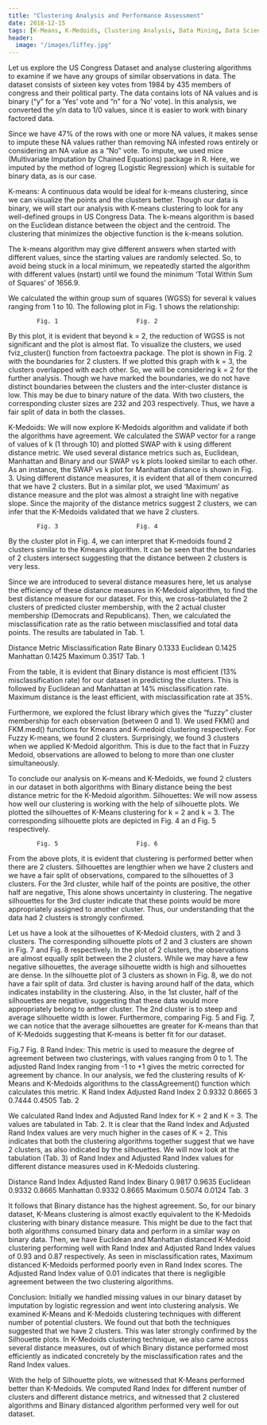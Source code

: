 ```yaml
---
title: "Clustering Analysis and Performance Assessment"
date: 2018-12-15
tags: [K-Means, K-Medoids, Clustering Analysis, Data Mining, Data Science, Machine Learning]
header:
  image: "/images/liffey.jpg"
---
```



Let us explore the US Congress Dataset and analyse clustering algorithms to examine if we have any groups of similar observations in data. The dataset consists of sixteen key votes from 1984 by 435 members of congress and their political party. The data contains lots of NA values and is binary (“y” for a ‘Yes’ vote and “n” for a ‘No’ vote). In this analysis, we converted the y/n data to 1/0 values, since it is easier to work with binary factored data.

Since we have 47% of the rows with one or more NA values, it makes sense to impute these NA values rather than removing NA infested rows entirely or considering an NA value as a “No” vote. To impute, we used mice (Multivariate Imputation by Chained Equations) package in R. Here, we imputed by the method of logreg (Logistic Regression) which is suitable for binary data, as is our case.

K-means: A continuous data would be ideal for k-means clustering, since we can visualize the points and the clusters better. Though our data is binary, we will start our analysis with K-means clustering to look for any well-defined groups in US Congress Data. The k-means algorithm is based on the Euclidean distance between the object and the centroid. The clustering that minimizes the objective function is the k-means solution.

The k-means algorithm may give different answers when started with different values, since the starting values are randomly selected. So, to avoid being stuck in a local minimum, we repeatedly started the algorithm with different values (nstart) until we found the minimum ‘Total Within Sum of Squares’ of 1656.9.

We calculated the within group sum of squares (WGSS) for several k values ranging from 1 to 10. The following plot in Fig. 1 shows the relationship:


			Fig. 1						Fig. 2

By this plot, it is evident that beyond k = 2, the reduction of WGSS is not significant and the plot is almost flat. To visualize the clusters, we used fviz_cluster() function from factoextra package. The plot is shown in Fig. 2 with the boundaries for 2 clusters. If we plotted this graph with k = 3, the clusters overlapped with each other. So, we will be considering k = 2 for the further analysis. Though we have marked the boundaries, we do not have distinct boundaries between the clusters and the inter-cluster distance is low. This may be due to binary nature of the data. With two clusters, the corresponding cluster sizes are 232 and 203 respectively. Thus, we have a fair split of data in both the classes.

K-Medoids: We will now explore K-Medoids algorithm and validate if both the algorithms have agreement. We calculated the SWAP vector for a range of values of k (1 through 10) and plotted SWAP with k using different distance metric. We used several distance metrics such as, Euclidean, Manhattan and Binary and our SWAP vs k plots looked similar to each other. As an instance, the SWAP vs k plot for Manhattan distance is shown in Fig. 3. Using different distance measures, it is evident that all of them concurred that we have 2 clusters. But in a similar plot, we used ‘Maximum’ as distance measure and the plot was almost a straight line with negative slope. Since the majority of the distance metrics suggest 2 clusters, we can infer that the K-Medoids validated that we have 2 clusters.


			Fig. 3						Fig. 4

By the cluster plot in Fig. 4, we can interpret that K-medoids found 2 clusters similar to the Kmeans algorithm. It can be seen that the boundaries of 2 clusters intersect suggesting that the distance between 2 clusters is very less.

Since we are introduced to several distance measures here, let us analyse the efficiency of these distance measures in K-Medoid algorithm, to find the best distance measure for our dataset. For this, we cross-tabulated the 2 clusters of predicted cluster membership, with the 2 actual cluster membership (Democrats and Republicans). Then, we calculated the misclassification rate as the ratio between misclassified and total data points. The results are tabulated in Tab. 1.

Distance Metric	Misclassification Rate
Binary	0.1333
Euclidean	0.1425
Manhattan	0.1425
Maximum	0.3517
Tab. 1

From the table, it is evident that Binary distance is most efficient (13% misclassification rate) for our dataset in predicting the clusters. This is followed by Euclidean and Manhattan at 14% misclassification rate. Maximum distance is the least efficient, with misclassification rate at 35%.

Furthermore, we explored the fclust library which gives the “fuzzy” cluster membership for each observation (between 0 and 1). We used FKM() and FKM.med() functions for Kmeans and K-medoid clustering respectively. For Fuzzy K-means, we found 2 clusters. Surprisingly, we found 3 clusters when we applied K-Medoid algorithm. This is due to the fact that in Fuzzy Medoid, observations are allowed to belong to more than one cluster simultaneously.

To conclude our analysis on K-means and K-Medoids, we found 2 clusters in our dataset in both algorithms with Binary distance being the best distance metric for the K-Medoid algorithm.
Silhouettes: We will now assess how well our clustering is working with the help of silhouette plots. We plotted the silhouettes of K-Means clustering for k = 2 and k = 3. The corresponding silhouette plots are depicted in Fig. 4 an d Fig. 5 respectively.

			Fig. 5						Fig. 6

From the above plots, it is evident that clustering is performed better when there are 2 clusters. Silhouettes are lengthier when we have 2 clusters and we have a fair split of observations, compared to the silhouettes of 3 clusters. For the 3rd cluster, while half of the points are positive, the other half are negative, This alone shows uncertainty in clustering. The negative silhouettes for the 3rd cluster indicate that these points would be more appropriately assigned to another cluster. Thus, our understanding that the data had 2 clusters is strongly confirmed.

Let us have a look at the silhouettes of K-Medoid clusters, with 2 and 3 clusters. The corresponding silhouette plots of 2 and 3 clusters are shown in Fig. 7 and Fig. 8 respectively. In the plot of 2 clusters, the observations are almost equally split between the 2 clusters. While we may have a few negative silhouettes, the average silhouette width is high and silhouettes are dense. In the silhouette plot of 3 clusters as shown in Fig. 8, we do not have a fair split of data. 3rd cluster is having around half of the data, which indicates instability in the clustering. Also, in the 1st cluster, half of the silhouettes are negative, suggesting that these data would more appropriately belong to anther cluster. The 2nd cluster is to steep and average silhouette width is lower. Furthermore, comparing Fig. 5 and Fig. 7, we can notice that the average silhouettes are greater for K-means than that of K-Medoids suggesting that K-means is better fit for our dataset.

Fig.7						Fig. 8
Rand Index: This metric is used to measure the degree of agreement between two clusterings, with values ranging from 0 to 1. The adjusted Rand Index ranging from -1 to +1 gives the metric corrected for agreement by chance. In our analysis, we fed the clustering results of K-Means and K-Medoids algorithms to the classAgreement() function which calculates this metric.
K	Rand Index	Adjusted Rand Index
2	0.9332	0.8665
3	0.7444	0.4505
Tab. 2

We calculated Rand Index and Adjusted Rand Index for K = 2 and K = 3. The values are tabulated in Tab. 2. It is clear that the Rand Index and Adjusted Rand Index values are very much higher in the cases of K = 2. This indicates that both the clustering algorithms together suggest that we have 2 clusters, as also indicated by the silhouettes. We will now look at the tabulation (Tab. 3) of Rand Index and Adjusted Rand Index values for different distance measures used in K-Medoids clustering.

Distance	Rand Index	Adjusted Rand Index
Binary	0.9817	0.9635
Euclidean	0.9332	0.8665
Manhattan	0.9332	0.8665
Maximum	0.5074	0.0124
Tab. 3

It follows that Binary distance has the highest agreement. So, for our binary dataset, K-Means clustering is almost exactly equivalent to the K-Medoids clustering with binary distance measure. This might be due to the fact that both algorithms consumed binary data and perform in a similar way on binary data. Then, we have Euclidean and Manhattan distanced K-Medoid clustering performing well with Rand Index and Adjusted Rand Index values of 0.93 and 0.87 respectively. As seen in misclassification rates, Maximum distanced K-Medoids performed poorly even in Rand Index scores. The Adjusted Rand Index value of 0.01 indicates that there is negligible agreement between the two clustering algorithms.

Conclusion: Initially we handled missing values in our binary dataset by imputation by logistic regression and went into clustering analysis. We examined K-Means and K-Medoids clustering techniques with different number of potential clusters. We found out that both the techniques suggested that we have 2 clusters. This was later strongly confirmed by the Silhouette plots. In K-Medoids clustering technique, we also came across several distance measures, out of which Binary distance performed most efficiently as indicated concretely by the misclassification rates and the Rand Index values.

With the help of Silhouette plots, we witnessed that K-Means performed better than K-Medoids. We computed Rand Index for different number of clusters and different distance metrics, and witnessed that 2 clustered algorithms and Binary distanced algorithm performed very well for out dataset.

